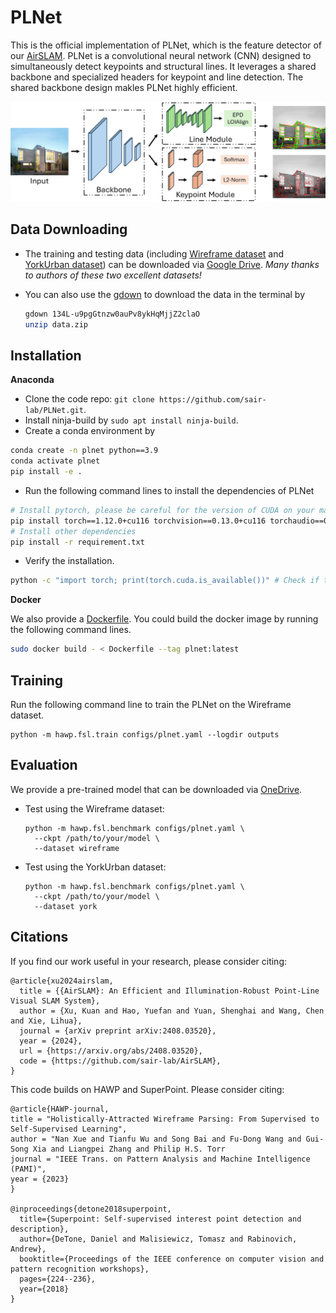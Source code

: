 # PLNet




This is the official implementation of PLNet, which is the feature detector of our [AirSLAM](https://github.com/sair-lab/AirSLAM). PLNet is a convolutional neural network (CNN) designed to simultaneously detect keypoints and structural lines. It leverages a shared backbone and specialized headers for keypoint and line detection. The shared backbone design makles PLNet highly efficient.


<!-- <p align="center">
 <img src="docs/figures/v3-wireframe/00037187.png" width="30%">
 <img src="docs/figures/v3-wireframe/00051510.png" width="30%">
 <img src="docs/figures/v3-wireframe/00074259.png" width="30%">
</p>
<p align="center">
 <img src="docs/figures/v3-BSDS/37073.png" width="30%">
 <img src="docs/figures/v3-BSDS/42049.png" width="30%">
 <img src="docs/figures/v3-BSDS/85048.png" width="30%">
</p>
<p align="center">
 <img src="docs/figures/v3-CrowdAI/000000000190.png" width="30%">
 <img src="docs/figures/v3-CrowdAI/000000000210.png" width="30%">
 <img src="docs/figures/v3-CrowdAI/000000000230.png" width="30%">
<p> -->

<p align="middle">
  <img src="docs/figures/plnet/plnet.png" width="700" />
</p>

<!-- <p align="middle">
  <img src="docs/figures/plnet/uma_feature.png" width="800" />
</p> -->
   
## Data Downloading
- The training and testing data (including [Wireframe dataset](https://github.com/huangkuns/wireframe) and [YorkUrban dataset](http://www.elderlab.yorku.ca/resources/york-urban-line-segment-database-information/)) can be downloaded via [Google Drive](https://drive.google.com/file/d/134L-u9pgGtnzw0auPv8ykHqMjjZ2claO/view?usp=sharing). *Many thanks to authors of these two excellent datasets!* 

- You can also use the [gdown](https://pypi.org/project/gdown/) to download the data in the terminal by
  ```bash
  gdown 134L-u9pgGtnzw0auPv8ykHqMjjZ2claO
  unzip data.zip
  ```


## Installation 
<summary><b>Anaconda</b></summary>

- Clone the code repo: ``git clone https://github.com/sair-lab/PLNet.git``.
- Install ninja-build by ``sudo apt install ninja-build``.
- Create a conda environment by
```bash
conda create -n plnet python==3.9
conda activate plnet
pip install -e .
```
- Run the following command lines to install the dependencies of PLNet
```bash
# Install pytorch, please be careful for the version of CUDA on your machine
pip install torch==1.12.0+cu116 torchvision==0.13.0+cu116 torchaudio==0.12.0 --extra-index-url https://download.pytorch.org/whl/cu116 
# Install other dependencies
pip install -r requirement.txt
```
- Verify the installation.
```bash
python -c "import torch; print(torch.cuda.is_available())" # Check if the installed pytorch supports CUDA.
```


<summary><b>Docker</b></summary>

We also provide a [Dockerfile](docker/Dockerfile). You could build the docker image by running the following command lines.
```bash
sudo docker build - < Dockerfile --tag plnet:latest
```

## Training 
Run the following command line to train the PLNet on the Wireframe dataset.

```
python -m hawp.fsl.train configs/plnet.yaml --logdir outputs
```

## Evaluation
We provide a pre-trained model that can be downloaded via [OneDrive](https://entuedu-my.sharepoint.com/:u:/g/personal/kuan_xu_staff_main_ntu_edu_sg/EbQy7pSPVNFDrP81aloP-O8BA3W0HlOqFsTi6p20KGH9xA?e=mFgVdU).

- Test using the Wireframe dataset:
  ```
  python -m hawp.fsl.benchmark configs/plnet.yaml \
    --ckpt /path/to/your/model \
    --dataset wireframe
  ```

- Test using the YorkUrban dataset:
  ```
  python -m hawp.fsl.benchmark configs/plnet.yaml \
    --ckpt /path/to/your/model \
    --dataset york
  ```



## Citations
If you find our work useful in your research, please consider citing:
```
@article{xu2024airslam,
  title = {{AirSLAM}: An Efficient and Illumination-Robust Point-Line Visual SLAM System},
  author = {Xu, Kuan and Hao, Yuefan and Yuan, Shenghai and Wang, Chen and Xie, Lihua},
  journal = {arXiv preprint arXiv:2408.03520},
  year = {2024},
  url = {https://arxiv.org/abs/2408.03520},
  code = {https://github.com/sair-lab/AirSLAM},
}
```

This code builds on HAWP and SuperPoint. Please consider citing:
```
@article{HAWP-journal,
title = "Holistically-Attracted Wireframe Parsing: From Supervised to Self-Supervised Learning",
author = "Nan Xue and Tianfu Wu and Song Bai and Fu-Dong Wang and Gui-Song Xia and Liangpei Zhang and Philip H.S. Torr
journal = "IEEE Trans. on Pattern Analysis and Machine Intelligence (PAMI)",
year = {2023}
}

@inproceedings{detone2018superpoint,
  title={Superpoint: Self-supervised interest point detection and description},
  author={DeTone, Daniel and Malisiewicz, Tomasz and Rabinovich, Andrew},
  booktitle={Proceedings of the IEEE conference on computer vision and pattern recognition workshops},
  pages={224--236},
  year={2018}
}
```





